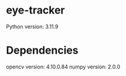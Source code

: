 # eye-tracker
Python version: 3.11.9

# Dependencies
opencv version: 4.10.0.84
numpy version: 2.0.0
 